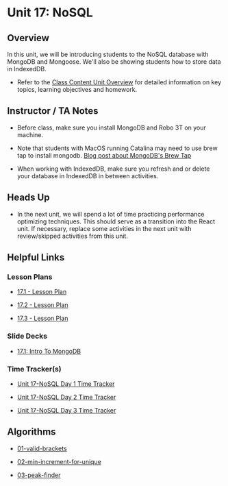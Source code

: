 # Unit 17: NoSQL

## Overview

In this unit, we will be introducing students to the NoSQL database with MongoDB and Mongoose. We'll also be showing students how to store data in IndexedDB.

  * Refer to the [Class Content Unit Overview](../../../01-Class-Content/17-NoSQL/README.md) for detailed information on key topics, learning objectives and homework.

## Instructor / TA Notes

* Before class, make sure you install MongoDB and Robo 3T on your machine. 

* Note that students with MacOS running Catalina may need to use brew tap to install mongodb. [Blog post about MongoDB's Brew Tap](https://www.mongodb.com/blog/post/mongodbs-official-brew-tap-now-open-and-flowing)

* When working with IndexedDB, make sure you refresh and or delete your database in IndexedDB in between activities.

## Heads Up

* In the next unit, we will spend a lot of time practicing performance optimizing techniques. This should serve as a transition into the React unit. If necessary, replace some activities in the next unit with review/skipped activities from this unit.

## Helpful Links

### Lesson Plans

  * [17.1 - Lesson Plan](01-Day_MongoDB/17.1-LESSON-PLAN.md)

  * [17.2 - Lesson Plan](02-Day_Mongoose/17.2-LESSON-PLAN.md)

  * [17.3 - Lesson Plan](03-Day_IndexedDB/17.3-LESSON-PLAN.md)

### Slide Decks

  * [17.1: Intro To MongoDB](https://docs.google.com/presentation/d/1JHT8-zZ-JWHg_zKDXEVy-leNegSipr26HBTNIEl3J3Y/edit?usp=sharing)

### Time Tracker(s)

  * [Unit 17-NoSQL Day 1 Time Tracker](https://docs.google.com/spreadsheets/d/1a4JbqI3NUd2qe6nKqYF_w5X0TXz7tG_TKXa1fcvuaXM/edit?usp=sharing)

  * [Unit 17-NoSQL Day 2 Time Tracker](https://docs.google.com/spreadsheets/d/1lICiFCUP4-tUDzW8lw64clnlr9OlhczRgVDer8eRZrU/edit?usp=sharing)

  * [Unit 17-NoSQL Day 3 Time Tracker](https://docs.google.com/spreadsheets/d/1a4JbqI3NUd2qe6nKqYF_w5X0TXz7tG_TKXa1fcvuaXM/edit?usp=sharing)

## Algorithms

  * [01-valid-brackets](../../../01-Class-Content/17-NoSQL/03-Algorithms/01-valid-brackets)

  * [02-min-increment-for-unique](../../../01-Class-Content/17-NoSQL/03-Algorithms/02-min-increment-for-unique)

  * [03-peak-finder](../../../01-Class-Content/17-NoSQL/03-Algorithms/03-peak-finder)
